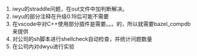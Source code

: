 1. iwyu的straddle问题，在out文件中加判断解决。
2. iwyu的部分注释在升级0.19后可能不需要
3. 在vscode中对C++使用部分插件是需要。。。的，所以就需要bazel_compdb来提供
4. 对公司的sh脚本进行shellcheck自动检查，并统计问题数量
5. 在公司内对dwyu进行实验

